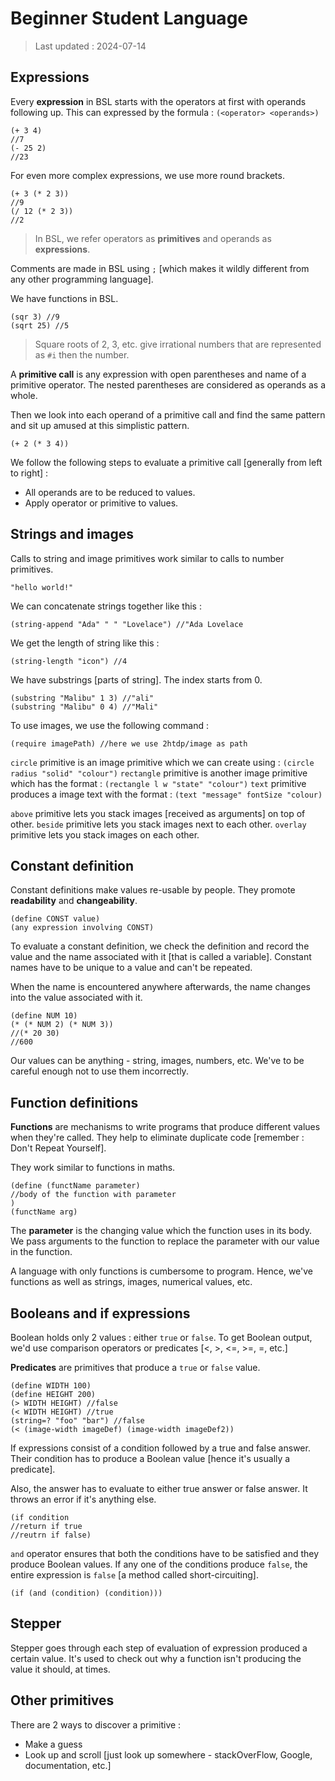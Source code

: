 
# Beginner Student Language

> Last updated : 2024-07-14

## Expressions

Every **expression** in BSL starts with the operators at first with operands following up. This can expressed by the formula : ``(<operator> <operands>)``

```bsl
(+ 3 4)
//7
(- 25 2)
//23
```

For even more complex expressions, we use more round brackets.

```bsl
(+ 3 (* 2 3))
//9
(/ 12 (* 2 3))
//2
```

> In BSL, we refer operators as **primitives** and operands as **expressions**.

Comments are made in BSL using `;` [which makes it wildly different from any other programming language].

We have functions in BSL.

```bsl
(sqr 3) //9
(sqrt 25) //5
```

> Square roots of 2, 3, etc. give irrational numbers that are represented as ``#i`` then the number.

A **primitive call** is any expression with open parentheses and name of a primitive operator. The nested parentheses are considered as operands as a whole.

Then we look into each operand of a primitive call and find the same pattern and sit up amused at this simplistic pattern.

```bsl
(+ 2 (* 3 4))
```

We follow the following steps to evaluate a primitive call [generally from left to right] :

- All operands are to be reduced to values.
- Apply operator or primitive to values.

## Strings and images

Calls to string and image primitives work similar to calls to number primitives.

```bsl
"hello world!"
```

We can concatenate strings together like this :

```bsl
(string-append "Ada" " " "Lovelace") //"Ada Lovelace
```

We get the length of string like this :

```bsl
(string-length "icon") //4
```

We have substrings [parts of string]. The index starts from 0.

```bsl
(substring "Malibu" 1 3) //"ali"
(substring "Malibu" 0 4) //"Mali"
```

To use images, we use the following command :

```bsl
(require imagePath) //here we use 2htdp/image as path
```

``circle`` primitive is an image primitive which we can create using : ``(circle radius "solid" "colour")``
``rectangle`` primitive is another image primitive which has the format : ``(rectangle l w "state" "colour")``
``text`` primitive produces a image text with the format : ``(text "message" fontSize "colour)``

``above`` primitive lets you stack images [received as arguments] on top of other. ``beside`` primitive lets you stack images next to each other. ``overlay`` primitive lets you stack images on each other.

## Constant definition

Constant definitions make values re-usable by people. They promote **readability** and **changeability**.

```bsl
(define CONST value)
(any expression involving CONST)
```

To evaluate a constant definition, we check the definition and record the value and the name associated with it [that is called a variable]. Constant names have to be unique to a value and can't be repeated.

When the name is encountered anywhere afterwards, the name changes into the value associated with it.

```bsl
(define NUM 10)
(* (* NUM 2) (* NUM 3))
//(* 20 30)
//600
```

Our values can be anything - string, images, numbers, etc. We've to be careful enough not to use them incorrectly.

## Function definitions

**Functions** are mechanisms to write programs that produce different values when they're called. They help to eliminate duplicate code [remember : Don't Repeat Yourself].

They work similar to functions in maths.

```bsl
(define (functName parameter)
//body of the function with parameter
)
(functName arg)
```

The **parameter** is the changing value which the function uses in its body. We pass arguments to the function to replace the parameter with our value in the function.

A language with only functions is cumbersome to program. Hence, we've functions as well as strings, images, numerical values, etc.

## Booleans and if expressions

Boolean holds only 2 values : either ``true`` or ``false``. To get Boolean output, we'd use comparison operators or predicates [<, >, <=, >=, =, etc.]

**Predicates** are primitives that produce a ``true`` or ``false`` value.

```bsl
(define WIDTH 100)
(define HEIGHT 200)
(> WIDTH HEIGHT) //false
(< WIDTH HEIGHT) //true
(string=? "foo" "bar") //false
(< (image-width imageDef) (image-width imageDef2))
```

If expressions consist of a condition followed by a true and false answer. Their condition has to produce a Boolean value [hence it's usually a predicate].

Also, the answer has to evaluate to either true answer or false answer. It throws an error if it's anything else.

```bsl
(if condition
//return if true
//reutrn if false)
```

``and`` operator ensures that both the conditions have to be satisfied and they produce Boolean values. If any one of the conditions produce `false`, the entire expression is `false` [a method called short-circuiting].

```bsl
(if (and (condition) (condition)))
```

## Stepper

Stepper goes through each step of evaluation of expression produced a certain value. It's used to check out why a function isn't producing the value it should, at times.

## Other primitives

There are 2 ways to discover a primitive :

- Make a guess
- Look up and scroll [just look up somewhere - stackOverFlow, Google, documentation, etc.]

